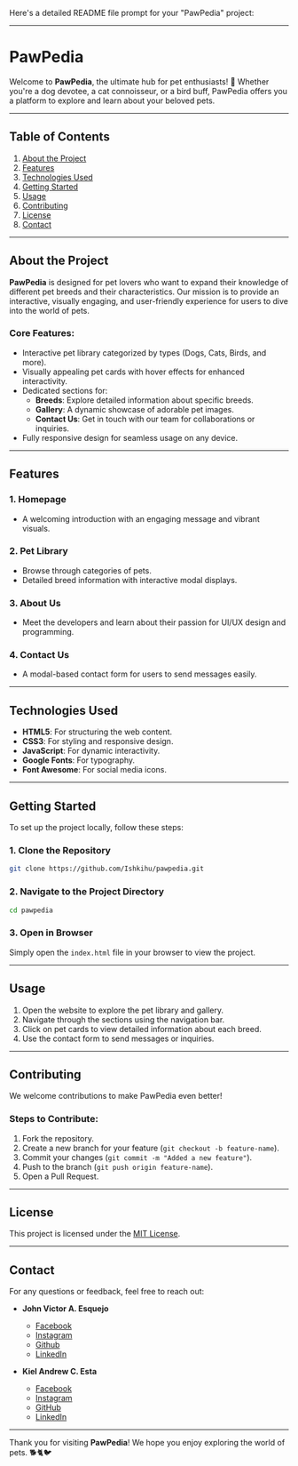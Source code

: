 Here's a detailed README file prompt for your "PawPedia" project:

---

# **PawPedia**

Welcome to **PawPedia**, the ultimate hub for pet enthusiasts! 🐾 Whether you're a dog devotee, a cat connoisseur, or a bird buff, PawPedia offers you a platform to explore and learn about your beloved pets.

---

## **Table of Contents**

1. [About the Project](#about-the-project)
2. [Features](#features)
3. [Technologies Used](#technologies-used)
4. [Getting Started](#getting-started)
5. [Usage](#usage)
6. [Contributing](#contributing)
7. [License](#license)
8. [Contact](#contact)

---

## **About the Project**

**PawPedia** is designed for pet lovers who want to expand their knowledge of different pet breeds and their characteristics. Our mission is to provide an interactive, visually engaging, and user-friendly experience for users to dive into the world of pets.

### **Core Features:**
- Interactive pet library categorized by types (Dogs, Cats, Birds, and more).
- Visually appealing pet cards with hover effects for enhanced interactivity.
- Dedicated sections for:
  - **Breeds**: Explore detailed information about specific breeds.
  - **Gallery**: A dynamic showcase of adorable pet images.
  - **Contact Us**: Get in touch with our team for collaborations or inquiries.
- Fully responsive design for seamless usage on any device.

---

## **Features**

### **1. Homepage**
- A welcoming introduction with an engaging message and vibrant visuals.

### **2. Pet Library**
- Browse through categories of pets.
- Detailed breed information with interactive modal displays.

### **3. About Us**
- Meet the developers and learn about their passion for UI/UX design and programming.

### **4. Contact Us**
- A modal-based contact form for users to send messages easily.

---

## **Technologies Used**

- **HTML5**: For structuring the web content.
- **CSS3**: For styling and responsive design.
- **JavaScript**: For dynamic interactivity.
- **Google Fonts**: For typography.
- **Font Awesome**: For social media icons.

---

## **Getting Started**

To set up the project locally, follow these steps:

### **1. Clone the Repository**
```bash
git clone https://github.com/Ishkihu/pawpedia.git
```

### **2. Navigate to the Project Directory**
```bash
cd pawpedia
```

### **3. Open in Browser**
Simply open the `index.html` file in your browser to view the project.

---

## **Usage**

1. Open the website to explore the pet library and gallery.
2. Navigate through the sections using the navigation bar.
3. Click on pet cards to view detailed information about each breed.
4. Use the contact form to send messages or inquiries.

---

## **Contributing**

We welcome contributions to make PawPedia even better!

### **Steps to Contribute:**
1. Fork the repository.
2. Create a new branch for your feature (`git checkout -b feature-name`).
3. Commit your changes (`git commit -m "Added a new feature"`).
4. Push to the branch (`git push origin feature-name`).
5. Open a Pull Request.

---

## **License**

This project is licensed under the [MIT License](https://opensource.org/licenses/MIT).

---

## **Contact**

For any questions or feedback, feel free to reach out:

- **John Victor A. Esquejo**  
  - [Facebook](https://www.facebook.com/Ishkihu)
  - [Instagram](https://www.instagram.com/Ishkihu)
  - [Github](https://github.com/Ishkihu)
  - [LinkedIn](https://www.linkedin.com/in/john-victor-esquejo-b607a6337/)

- **Kiel Andrew C. Esta**  
  - [Facebook](https://www.facebook.com/KielAndrewEsta)  
  - [Instagram](https://www.instagram.com/_kiyell/)  
  - [GitHub](https://github.com/Kiel-Andrew)  
  - [LinkedIn](https://www.linkedin.com/in/kiel-andrew-esta-323b0432b/)

---

Thank you for visiting **PawPedia**! We hope you enjoy exploring the world of pets. 🐕🐈🐦
